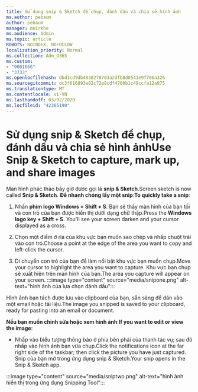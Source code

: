 ```yaml
---
title: Sử dụng snip & Sketch để chụp, đánh dấu và chia sẻ hình ảnh
ms.author: pebaum
author: pebaum
manager: mnirkhe
ms.audience: Admin
ms.topic: article
ROBOTS: NOINDEX, NOFOLLOW
localization_priority: Normal
ms.collection: Adm_O365
ms.custom:
- "9001666"
- "3733"
ms.openlocfilehash: dbd1cd9db4830278703a2dfb8d0541e9f706a326
ms.sourcegitcommit: dc3f616893e02c72e8cdf4700b1c49ccfa12a975
ms.translationtype: MT
ms.contentlocale: vi-VN
ms.lasthandoff: 03/02/2020
ms.locfileid: "42365190"
---
```

# <a name="use-snip--sketch-to-capture-mark-up-and-share-images"></a><span data-ttu-id="76ecf-102">Sử dụng snip & Sketch để chụp, đánh dấu và chia sẻ hình ảnh</span><span class="sxs-lookup"><span data-stu-id="76ecf-102">Use Snip & Sketch to capture, mark up, and share images</span></span>

<span data-ttu-id="76ecf-103">Màn hình phác thảo bây giờ được gọi là **snip & Sketch**.</span><span class="sxs-lookup"><span data-stu-id="76ecf-103">Screen sketch is now called **Snip & Sketch**.</span></span> <span data-ttu-id="76ecf-104">**Để nhanh chóng lấy một snip**:</span><span class="sxs-lookup"><span data-stu-id="76ecf-104">**To quickly take a snip**:</span></span>

1. <span data-ttu-id="76ecf-105">Nhấn **phím logo Windows + Shift + S**. Bạn sẽ thấy màn hình của bạn tối và con trỏ của bạn được hiển thị dưới dạng chữ thập.</span><span class="sxs-lookup"><span data-stu-id="76ecf-105">Press the **Windows logo key + Shift + S**. You'll see your screen darken and your cursor displayed as a cross.</span></span> 

2. <span data-ttu-id="76ecf-106">Chọn một điểm ở rìa của khu vực bạn muốn sao chép và nhấp chuột trái vào con trỏ.</span><span class="sxs-lookup"><span data-stu-id="76ecf-106">Choose a point at the edge of the area you want to copy and left-click the cursor.</span></span> 

3. <span data-ttu-id="76ecf-107">Di chuyển con trỏ của bạn để làm nổi bật khu vực bạn muốn chụp.</span><span class="sxs-lookup"><span data-stu-id="76ecf-107">Move your cursor to highlight the area you want to capture.</span></span> <span data-ttu-id="76ecf-108">Khu vực bạn chụp sẽ xuất hiện trên màn hình của bạn.</span><span class="sxs-lookup"><span data-stu-id="76ecf-108">The area you capture will appear on your screen.</span></span>
:::image type="content" source="media/snipone.png" alt-text="hình ảnh của lựa chọn đánh dấu":::

<span data-ttu-id="76ecf-110">Hình ảnh bạn tách được lưu vào clipboard của bạn, sẵn sàng để dán vào một email hoặc tài liệu.</span><span class="sxs-lookup"><span data-stu-id="76ecf-110">The image you snipped is saved to your clipboard, ready for pasting into an email or document.</span></span> 

<span data-ttu-id="76ecf-111">**Nếu bạn muốn chỉnh sửa hoặc xem hình ảnh**:</span><span class="sxs-lookup"><span data-stu-id="76ecf-111">**If you want to edit or view the image**:</span></span> 

- <span data-ttu-id="76ecf-112">Nhấp vào biểu tượng thông báo ở phía bên phải của thanh tác vụ; sau đó nhấp vào hình ảnh bạn vừa chụp.</span><span class="sxs-lookup"><span data-stu-id="76ecf-112">Click the notifications icon at the far right side of the taskbar; then click the picture you have just captured.</span></span> <span data-ttu-id="76ecf-113">Snip của bạn mở trong ứng dụng snip & Sketch.</span><span class="sxs-lookup"><span data-stu-id="76ecf-113">Your snip opens in the Snip & Sketch app.</span></span>

:::image type="content" source="media/sniptwo.png" alt-text="hình ảnh hiển thị trong ứng dụng Snipping Tool":::